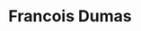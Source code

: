 ---
order: 14
category: residents
layout: post
title: Francois Dumas
profession: product design
website: www.francoisdumas.eu
image: /images/residents/francoisdumas_01.png
---